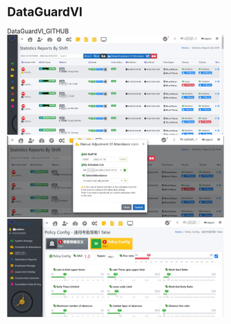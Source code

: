 # DataGuardVI
 DataGuardVI_GITHUB
  ![image](sample/sampleData.jpg)
 ![image](sample/sampleData2.jpg)
 ![image](sample/sampleData3.jpg)
